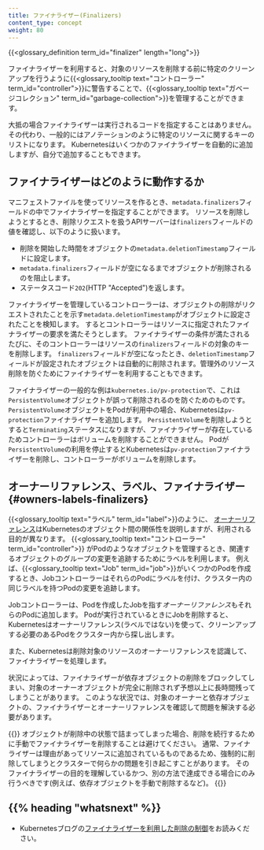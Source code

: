 ```yaml
---
title: ファイナライザー(Finalizers)
content_type: concept
weight: 80
---
```


<!-- overview -->

{{<glossary_definition term_id="finalizer" length="long">}}

ファイナライザーを利用すると、対象のリソースを削除する前に特定のクリーンアップを行うように{{<glossary_tooltip text="コントローラー" term_id="controller">}}に警告することで、{{<glossary_tooltip text="ガベージコレクション" term_id="garbage-collection">}}を管理することができます。

大抵の場合ファイナライザーは実行されるコードを指定することはありません。
その代わり、一般的にはアノテーションのように特定のリソースに関するキーのリストになります。
Kubernetesはいくつかのファイナライザーを自動的に追加しますが、自分で追加することもできます。

## ファイナライザーはどのように動作するか

マニフェストファイルを使ってリソースを作るとき、`metadata.finalizers`フィールドの中でファイナライザーを指定することができます。
リソースを削除しようとするとき、削除リクエストを扱うAPIサーバーは`finalizers`フィールドの値を確認し、以下のように扱います。

  * 削除を開始した時間をオブジェクトの`metadata.deletionTimestamp`フィールドに設定します。
  * `metadata.finalizers`フィールドが空になるまでオブジェクトが削除されるのを阻止します。
  * ステータスコード`202`(HTTP "Accepted")を返します。

ファイナライザーを管理しているコントローラーは、オブジェクトの削除がリクエストされたことを示す`metadata.deletionTimestamp`がオブジェクトに設定されたことを検知します。
するとコントローラーはリソースに指定されたファイナライザーの要求を満たそうとします。
ファイナライザーの条件が満たされるたびに、そのコントローラーはリソースの`finalizers`フィールドの対象のキーを削除します。
`finalizers`フィールドが空になったとき、`deletionTimestamp`フィールドが設定されたオブジェクトは自動的に削除されます。管理外のリソース削除を防ぐためにファイナライザーを利用することもできます。

ファイナライザーの一般的な例は`kubernetes.io/pv-protection`で、これは `PersistentVolume`オブジェクトが誤って削除されるのを防ぐためのものです。
`PersistentVolume`オブジェクトをPodが利用中の場合、Kubernetesは`pv-protection`ファイナライザーを追加します。
`PersistentVolume`を削除しようとすると`Terminating`ステータスになりますが、ファイナライザーが存在しているためコントローラーはボリュームを削除することができません。
Podが`PersistentVolume`の利用を停止するとKubernetesは`pv-protection`ファイナライザーを削除し、コントローラーがボリュームを削除します。

## オーナーリファレンス、ラベル、ファイナライザー {#owners-labels-finalizers}

{{<glossary_tooltip text="ラベル" term_id="label">}}のように、
[オーナーリファレンス](/ja/docs/concepts/overview/working-with-objects/owners-dependents/)はKubernetesのオブジェクト間の関係性を説明しますが、利用される目的が異なります。
{{<glossary_tooltip text="コントローラー" term_id="controller">}} がPodのようなオブジェクトを管理するとき、関連するオブジェクトのグループの変更を追跡するためにラベルを利用します。
例えば、{{<glossary_tooltip text="Job" term_id="job">}}がいくつかのPodを作成するとき、JobコントローラーはそれらのPodにラベルを付け、クラスター内の同じラベルを持つPodの変更を追跡します。

Jobコントローラーは、Podを作成したJobを指す*オーナーリファレンス*もそれらのPodに追加します。
Podが実行されているときにJobを削除すると、Kubernetesはオーナーリファレンス(ラベルではない)を使って、クリーンアップする必要のあるPodをクラスター内から探し出します。

また、Kubernetesは削除対象のリソースのオーナーリファレンスを認識して、ファイナライザーを処理します。

状況によっては、ファイナライザーが依存オブジェクトの削除をブロックしてしまい、対象のオーナーオブジェクトが完全に削除されず予想以上に長時間残ってしまうことがあります。
このような状況では、対象のオーナーと依存オブジェクトの、ファイナライザーとオーナーリファレンスを確認して問題を解決する必要があります。

{{<note>}}
オブジェクトが削除中の状態で詰まってしまった場合、削除を続行するために手動でファイナライザーを削除することは避けてください。
通常、ファイナライザーは理由があってリソースに追加されているものであるため、強制的に削除してしまうとクラスターで何らかの問題を引き起こすことがあります。
そのファイナライザーの目的を理解しているかつ、別の方法で達成できる場合にのみ行うべきです(例えば、依存オブジェクトを手動で削除するなど)。
{{</note>}}

## {{% heading "whatsnext" %}}

* Kubernetesブログの[ファイナライザーを利用した削除の制御](/ja/blog/2021/05/14/using-finalizers-to-control-deletion/)をお読みください。
